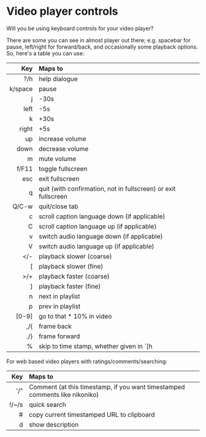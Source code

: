 # Video player controls

Will you be using keyboard controls for your video player?

There are some you can see in almost player out there; e.g. spacebar for pause, left/right for forward/back, and occasionally some playback options. So, here's a table you can use:

|     Key | Maps to                                                            |
|--------:|:-------------------------------------------------------------------|
|     ?/h | help dialogue                                                      |
| k/space | pause                                                              |
|       j | -30s                                                               |
|    left | -5s                                                                |
|       k | +30s                                                               |
|   right | +5s                                                                |
|      up | increase volume                                                    |
|    down | decrease volume                                                    |
|       m | mute volume                                                        |
|   f/F11 | toggle fullscreen                                                  |
|     esc | exit fullscreen                                                    |
|       q | quit (with confirmation, not in fullscreen) or exit fullscreen     |
|   Q/C-w | quit/close tab                                                     |
|       c | scroll caption language down (if applicable)                       |
|       C | scroll caption language up (if applicable)                         |
|       v | switch audio language down (if applicable)                         |
|       V | switch audio language up (if applicable)                           |
|     </- | playback slower (coarse)                                           |
|       [ | playback slower (fine)                                             |
|     >/+ | playback faster (coarse)                                           |
|       ] | playback faster (fine)                                             |
|       n | next in playlist                                                   |
|       p | prev in playlist                                                   |
| \[0-9\] | go to that * 10% in video                                          |
|     ,/{ | frame back                                                         |
|     ./} | frame forward                                                      |
|       % | skip to time stamp, whether given in `[h | s * 60 * 60]? : [m | s * 60]? : s` format (allow times like 120s = 2min, 300s = 5min etc) |

For web based video players with ratings/comments/searching:

|   Key | Maps to                                                              |
|------:|:---------------------------------------------------------------------|
|   '/" | Comment (at this timestamp, if you want timestamped comments like nikoniko) |
| !/~/s | quick search                                                         |
|     # | copy current timestamped URL to clipboard                            |
|     d | show description                                                     |

<!-- Ask Rob Dodson for some help, he can probably do that :-) -->
